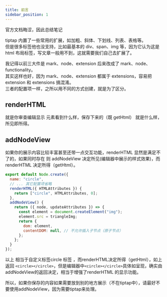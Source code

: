 ```yaml
---
title: 前言
sidebar_position: 1
---
```


官方文档晦涩，因此总结笔记

tiptap 内置了一些常用的扩展，如加粗、斜体、下划线、列表、表格等。  
但是很多标签他也没支持，比如最基本的 div、span、img 等，因为它认为这是 html 布局标签，写文章一般用不到，这就需要我们自己去扩展了。

我记得以前三大件是 mark、node、extension 后来改成了 mark、node、functionality。  
其实这样也好，因为 mark、node、extension 都属于 extensions，容易把 extension 和 extensions 搞混淆。  
三者的配置项一样，之所以用不同的方式创建，就是为了区分。

## renderHTML

就是你审查编辑显示 元素看到什么样，保存下来的（既 getHtml） 就是什么样，所见即所得。

## addNodeView

如果你的展示内容比较丰富甚至还带一点交互功能，renderHTML 显然是满足不了的，如果同时存在 则 addNodeView 决定所见(编辑器中展示的样式效果)，而 renderHTML 决定所得（getHtml）。

```js
export default Node.create({
  name: "circle",
  // ... 其它配置项省略
  renderHTML({ HTMLAttributes }) {
    return ["circle", HTMLAttributes, 0];
  },
  addNodeView() {
    return ({ node, updateAttributes }) => {
      const element = document.createElement("img");
      element.src = triangleImg;
      return {
        dom: element,
        contentDOM: null, // 不允许插入子节点（原子节点）
      };
    };
  }
});
```
以上 相当于自定义标签circle 标签 ，而renderHTML决定所得（getHtml），如上 返回 `<circle></circle>`，但是编辑器中`<circle></circle>`具体如呈现，确实由addNodeView的返回决定，相当于增强了renderHTML 的显示功能。

所以，如果你保存的内容如果需要放到别的地方展示（不在tiptap中），请最好不要使用addNodeView，因为需要tiptap来处理。
